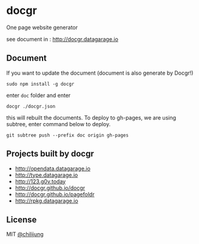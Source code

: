 # docgr

One page website generator

see document in : http://docgr.datagarage.io

## Document

If you want to update the document (document is also generate by Docgr!)

```
sudo npm install -g docgr
```

enter `doc` folder and enter

```
docgr ./docgr.json
```
this will rebuilt the documents. To deploy to gh-pages, we are using subtree, enter command below to deploy.

```
git subtree push --prefix doc origin gh-pages
```

## Projects built by docgr

- http://opendata.datagarage.io
- http://type.datagarage.io
- http://123.g0v.today
- http://docgr.github.io/docgr
- http://docgr.github.io/pagefoldr
- http://rpkg.datagarage.io



## License

MIT [@chilijung](http://github.com/chilijung)
